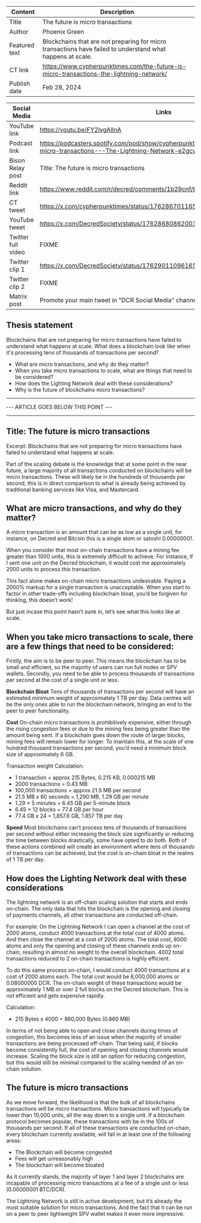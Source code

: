 | Content | Description |
|---|---|
| Title               | The future is micro transactions |
| Author              | Phoenix Green |
| Featured text       | Blockchains that are not preparing for micro transactions have failed to understand what happens at scale. |
| CT link             | https://www.cypherpunktimes.com/the-future-is-micro-transactions-the-lightning-network/ |
| Publish date        | Feb 28, 2024 |

| Social Media | Links |
|---|---|
| YouTube link        | https://youtu.be/FY2lvgAllnA |
| Podcast link        | https://podcasters.spotify.com/pod/show/cypherpunktimes/episodes/The-future-is-micro-transactions---The-Lightning-Network-e2gcv8c/a-ab0tusr |
| Bison Relay post    | Title: The future is micro transactions |
| Reddit link         | https://www.reddit.com/r/decred/comments/1b29cnf/the_future_is_micro_transactions/ |
| CT tweet            | https://x.com/cypherpunktimes/status/1762867011657371932 |
| YouTube tweet       | https://x.com/DecredSociety/status/1762868086200308016 |
| Twitter full video  | FIXME |
| Twitter clip 1      | https://x.com/DecredSociety/status/1762901109616590857 |
| Twitter clip 2      | FIXME |
| Matrix post         | Promote your main tweet in "DCR Social Media" channel (DONE) |


## Thesis statement

Blockchains that are not preparing for micro transactions have failed to understand what happens at scale. What does a blockchain look like when it's processing tens of thousands of transactions per second?

* What are micro transactions, and why do they matter?
* When you take micro transactions to scale, what are things that need to be considered?
* How does the Lighting Network deal with these considerations?
* Why is the future of blockchains micro transactions?


---
--- ARTICLE GOES BELOW THIS POINT ---

---

## Title: The future is micro transactions

Excerpt: Blockchains that are not preparing for micro transactions have failed to understand what happens at scale. 

Part of the scaling debate is the knowledge that at some point in the near future, a large majority of all transactions conducted on blockchains will be micro transactions. These will likely be in the hundreds of thousands per second, this is in direct comparison to what is already being achieved by traditional banking services like Visa, and Mastercard. 

## What are micro transactions, and why do they matter?

A micro transaction is an amount that can be as low as a single unit, for instance, on Decred and Bitcoin this is a single atom or satoshi 0.00000001. 

When you consider that most on-chain transactions have a mining fee greater than 1000 units, this is extremely difficult to achieve. For instance, if I sent one unit on the Decred blockchain, it would cost me approximately 2000 units to process this transaction.

This fact alone makes on-chain micro transactions undesirable. Paying a 2000% markup for a single transaction is unacceptable. When you start to factor in other trade-offs including blockchain bloat, you’d be forgiven for thinking, this doesn’t work! 

But just incase this point hasn’t sunk in, let’s see what this looks like at scale.

## When you take micro transactions to scale, there are a few things that need to be considered:

Firstly, the aim is to be peer to peer. This means the blockchain has to be small and efficient, so the majority of users can run full nodes or SPV wallets. Secondly, you need to be able to process thousands of transactions per second at the cost of a single unit or less.

**Blockchain Bloat**
Tens of thousands of transactions per second will have an estimated minimum weight of approximately 1 TB per day. Data centres will be the only ones able to run the blockchain network, bringing an end to the peer to peer functionality.

**Cost**
On-chain micro transactions is prohibitively expensive, either through the rising congestion fees or due to the mining fees being greater than the amount being sent. If a blockchain goes down the route of larger blocks, mining fees will remain lower for longer. To maintain this, at the scale of one hundred thousand transactions per second, you’d need a minimum block size of approximately 6 GB.

Transaction weight Calculation:
* 1 transaction = approx 215 Bytes, 0.215 KB, 0.000215 MB
* 2000 transactions = 0.43 MB 
* 100,000 transactions = approx 21.5 MB per second
* 21.5 MB x 60 seconds = 1,290 MB, 1.29 GB per minute
* 1.29 × 5 minutes = 6.45 GB per 5-minute block
* 6.45 × 12 blocks = 77.4 GB per hour
* 77.4 GB x 24 = 1,857.6 GB, 1.857 TB per day

**Speed**
Most blockchains can’t process tens of thousands of transactions per second without either increasing the block size significantly or reducing the time between blocks drastically, some have opted to do both. Both of these actions combined will create an environment where tens of thousands of transactions can be achieved, but the cost is on-chain bloat in the realms of 1 TB per day. 

## How does the Lighting Network deal with these considerations

The lightning network is an off-chain scaling solution that starts and ends on-chain. The only data that hits the blockchain is the opening and closing of payments channels, all other transactions are conducted off-chain.

For example: On the Lightning Network I can open a channel at the cost of 2000 atoms, conduct 4000 transactions at the total cost of 4000 atoms. And then close the channel at a cost of 2000 atoms. The total cost, 8000 atoms and only the opening and closing of these channels ends up on-chain, resulting in almost no weight to the overall blockchain. 4002 total transactions reduced to 2 on-chain transactions is highly efficient.

To do this same process on-chain, I would conduct 4000 transactions at a cost of 2000 atoms each. The total cost would be 8,000,000 atoms or 0.08000000 DCR. The on-chain weight of these transactions would be approximately 1 MB or over 2 full blocks on the Decred blockchain. This is not efficient and gets expensive rapidly.

Calculation: 
* 215 Bytes x 4000 = 860,000 Bytes (0.860 MB)

In terms of not being able to open and close channels during times of congestion, this becomes less of an issue when the majority of smaller transactions are being processed off-chain. That being said, if blocks become consistently full, the cost of opening and closing channels would increase. Scaling the block size is still an option for reducing congestion, but this would still be minimal compared to the scaling needed of an on-chain solution.

## The future is micro transactions

As we move forward, the likelihood is that the bulk of all blockchains transactions will be micro transactions. Micro transactions will typically be lower than 10,000 units, all the way down to a single unit. If a blockchain protocol becomes popular, these transactions with be in the 100s of thousands per second. If all of these transactions are conducted on-chain, every blockchain currently available, will fail in at least one of the following areas:
* The Blockchain will become congested 
* Fees will get unreasonably high
* The blockchain will become bloated

As it currently stands, the majority of layer 1 and layer 2 blockchains are incapable of processing micro transactions at a fee of a single unit or less (0.00000001 BTC/DCR).

The Lightning Network is still in active development, but it’s already the most suitable solution for micro transactions. And the fact that it can be run on a peer to peer  lightweight SPV wallet makes it even more impressive.

